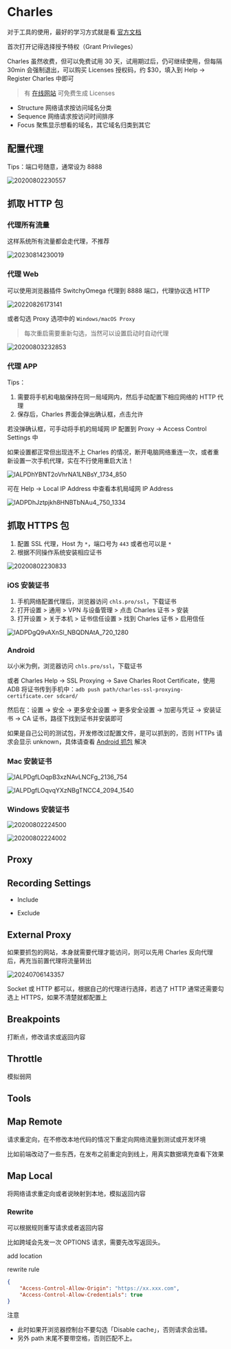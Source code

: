 # Charles

对于工具的使用，最好的学习方式就是看 [官方文档](https://www.charlesproxy.com/documentation/tools/)

首次打开记得选择授予特权（Grant Privileges）

Charles 虽然收费，但可以免费试用 30 天，试用期过后，仍可继续使用，但每隔 30min 会强制退出，可以购买 Licenses 授权码，约 $30，填入到 Help -> Register Charles 中即可

> 有 [在线网站](https://www.zzzmode.com/mytools/charles/) 可免费生成 Licenses

- Structure 网络请求按访问域名分类
- Sequence 网络请求按访问时间排序
- Focus 聚焦显示想看的域名，其它域名归类到其它

## 配置代理

Tips：端口号随意，通常设为 8888

![20200802230557](http://image.zuoright.com/20200802230557.png)

## 抓取 HTTP 包

### 代理所有流量

这样系统所有流量都会走代理，不推荐

![20230814230019](https://image.zuoright.com/20230814230019.png)

### 代理 Web

可以使用浏览器插件 SwitchyOmega 代理到 8888 端口，代理协议选 HTTP

![20220826173141](http://image.zuoright.com/20220826173141.png)

或者勾选 Proxy 选项中的 `Windows/macOS Proxy`

> 每次重启需要重新勾选，当然可以设置启动时自动代理

![20200803232853](http://image.zuoright.com/20200803232853.png)

### 代理 APP

Tips：

1. 需要将手机和电脑保持在同一局域网内，然后手动配置下相应网络的 HTTP 代理
2. 保存后，Charles 界面会弹出确认框，点击允许

若没弹确认框，可手动将手机的局域网 IP 配置到 Proxy -> Access Control Settings 中

如果设置都正常但出现连不上 Charles 的情况，断开电脑网络重连一次，或者重新设置一次手机代理，实在不行使用重启大法！

![lALPDhYBNT2oVhrNA1LNBsY_1734_850](http://image.zuoright.com/lALPDhYBNT2oVhrNA1LNBsY_1734_850.png)

可在 Help -> Local IP Address 中查看本机局域网 IP Address

![lADPDhJztpjkh8HNBTbNAu4_750_1334](http://image.zuoright.com/lADPDhJztpjkh8HNBTbNAu4_750_1334.jpg)

## 抓取 HTTPS 包

1. 配置 SSL 代理，Host 为 `*`，端口号为 `443` 或者也可以是 `*`
2. 根据不同操作系统安装相应证书

![20200802230833](http://image.zuoright.com/20200802230833.png)

### iOS 安装证书

1. 手机网络配置代理后，浏览器访问 `chls.pro/ssl`，下载证书
2. 打开设置 > 通用 > VPN 与设备管理 > 点击 Charles 证书 > 安装
3. 打开设置 > 关于本机 > 证书信任设置 > 找到 Charles 证书 > 启用信任

![lADPDgQ9vAXnSl_NBQDNAtA_720_1280](http://image.zuoright.com/lADPDgQ9vAXnSl_NBQDNAtA_720_1280.jpg)

### Android

以小米为例，浏览器访问 `chls.pro/ssl`，下载证书

或者 Charles Help -> SSL Proxying -> Save Charles Root Certificate，使用 ADB 将证书传到手机中：`adb push path/charles-ssl-proxying-certificate.cer sdcard/`

然后在：设置 -> 安全 -> 更多安全设置 -> 更多安全设置 -> 加密与凭证 -> 安装证书 -> CA 证书，路径下找到证书并安装即可

如果是自己公司的测试包，开发修改过配置文件，是可以抓到的，否则 HTTPs 请求会显示 unknown，具体请查看 [Android 抓包](android_proxy.md) 解决

### Mac 安装证书

![lALPDgfLOqpB3xzNAvLNCFg_2136_754](http://image.zuoright.com/lALPDgfLOqpB3xzNAvLNCFg_2136_754.png)

![lALPDgfLOqvqYXzNBgTNCC4_2094_1540](http://image.zuoright.com/lALPDgfLOqvqYXzNBgTNCC4_2094_1540.png)

### Windows 安装证书

![20200802224500](http://image.zuoright.com/20200802224500.png)

![20200802224002](http://image.zuoright.com/20200802224002.png)

## Proxy

## Recording Settings

- Include

- Exclude

## External Proxy

如果要抓包的网站，本身就需要代理才能访问，则可以先用 Charles 反向代理后，再充当前置代理将流量转出

![20240706143357](https://image.zuoright.com/20240706143357.png)

Socket 或 HTTP 都可以，根据自己的代理进行选择，若选了 HTTP 通常还需要勾选上 HTTPS，如果不清楚就都配置上

## Breakpoints

打断点，修改请求或返回内容

## Throttle

模拟弱网

## Tools

## Map Remote

请求重定向，在不修改本地代码的情况下重定向网络流量到测试或开发环境

比如前端改动了一些东西，在发布之前重定向到线上，用真实数据填充查看下效果

## Map Local

将网络请求重定向或者说映射到本地，模拟返回内容

### Rewrite

可以根据规则重写请求或者返回内容

比如跨域会先发一次 OPTIONS 请求，需要先改写返回头。

add location

rewrite rule

```json
{
    "Access-Control-Allow-Origin": "https://xx.xxx.com",
    "Access-Control-Allow-Credentials": true
}
```

注意

- 此时如果开浏览器控制台不要勾选「Disable cache」，否则请求会出错。
- 另外 path 末尾不要带空格，否则匹配不上。
